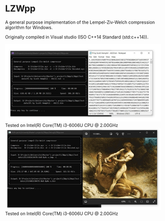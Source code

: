 # LZWpp
A general purpose implementation of the Lempel-Ziv-Welch compression algorithm for Windows. 

Originally compiled in Visual studio (ISO C++14 Standard (std:c++14)).

![Project demo](Project-demo.jpg)
Tested on Intel(R) Core(TM) i3-6006U CPU @ 2.00GHz
![Project demo 2](Project-demo-2.jpg)
Tested on Intel(R) Core(TM) i3-6006U CPU @ 2.00GHz
